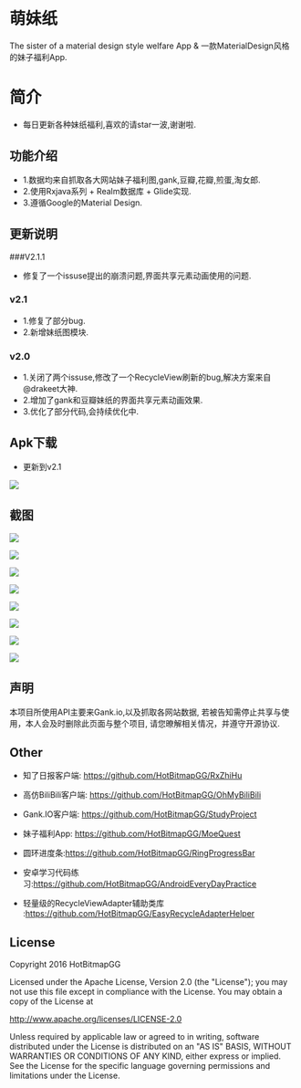# 萌妹纸

The sister of a material design style welfare App & 一款MaterialDesign风格的妹子福利App.

# 简介

* 每日更新各种妹纸福利,喜欢的请star一波,谢谢啦.

## 功能介绍

* 1.数据均来自抓取各大网站妹子福利图,gank,豆瓣,花瓣,煎蛋,淘女郎.
* 2.使用Rxjava系列 + Realm数据库 + Glide实现.
* 3.遵循Google的Material Design.

## 更新说明

  ###V2.1.1
  * 修复了一个issuse提出的崩溃问题,界面共享元素动画使用的问题.


  ### v2.1
  * 1.修复了部分bug.
  * 2.新增妹纸图模块.


  ### v2.0
  * 1.关闭了两个issuse,修改了一个RecycleView刷新的bug,解决方案来自@drakeet大神.
  * 2.增加了gank和豆瓣妹纸的界面共享元素动画效果.
  * 3.优化了部分代码,会持续优化中.

## Apk下载

* 更新到v2.1

![](https://github.com/HotBitmapGG/MoeQuest/blob/master/meizi_pic/canvas.png?raw=true)

## 截图

![](https://github.com/HotBitmapGG/MoeQuest/blob/master/meizi_pic/01.png?raw=true)

![](https://github.com/HotBitmapGG/MoeQuest/blob/master/meizi_pic/02.png?raw=true)

![](https://github.com/HotBitmapGG/MoeQuest/blob/master/meizi_pic/03.png?raw=true)

![](https://github.com/HotBitmapGG/MoeQuest/blob/master/meizi_pic/04.png?raw=true)

![](https://github.com/HotBitmapGG/MoeQuest/blob/master/meizi_pic/05.png?raw=true)

![](https://github.com/HotBitmapGG/MoeQuest/blob/master/meizi_pic/06.png?raw=true)

![](https://github.com/HotBitmapGG/MoeQuest/blob/master/meizi_pic/07.png?raw=true)

![](https://github.com/HotBitmapGG/MoeQuest/blob/master/meizi_pic/08.png?raw=true)


## 声明

本项目所使用API主要来Gank.io,以及抓取各网站数据,
若被告知需停止共享与使用，本人会及时删除此页面与整个项目,
请您暸解相关情况，并遵守开源协议.

## Other

  * 知了日报客户端: https://github.com/HotBitmapGG/RxZhiHu

  * 高仿BiliBili客户端: https://github.com/HotBitmapGG/OhMyBiliBili

  * Gank.IO客户端: https://github.com/HotBitmapGG/StudyProject

  * 妹子福利App: https://github.com/HotBitmapGG/MoeQuest

  * 圆环进度条:https://github.com/HotBitmapGG/RingProgressBar

  * 安卓学习代码练习:https://github.com/HotBitmapGG/AndroidEveryDayPractice
  
  * 轻量级的RecycleViewAdapter辅助类库 :https://github.com/HotBitmapGG/EasyRecycleAdapterHelper

## License

 Copyright 2016 HotBitmapGG

 Licensed under the Apache License, Version 2.0 (the "License"); you may not use this file except in compliance with the License. You may obtain a copy of the License at

 http://www.apache.org/licenses/LICENSE-2.0

 Unless required by applicable law or agreed to in writing, software distributed under the License is distributed on an "AS IS" BASIS, WITHOUT WARRANTIES OR CONDITIONS OF ANY KIND, either express or implied. See the License for the specific language governing permissions and limitations under the License.





